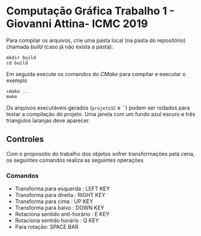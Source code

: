 
# Computação Gráfica Trabalho 1 - Giovanni Attina- ICMC 2019
Para compilar os arquivos, crie uma pasta local (na pasta do repositório) chamada _build_ (caso já não exista a pasta):

```
mkdir build
cd build
```

Em seguida execute os comandos do _CMake_ para compilar e executar o exemplo

```
cmake ..
make
```

Os arquivos executáveis gerados (`projeto1C` e ``) podem ser rodados para testar a compilação do projeto.
Uma janela com um fundo azul escuro e três triangulos laranjas deve aparecer.

## Controles

Com o proposotio do trabalho dos objetos sofrer transformações pela cena, os seguintes comandos realiza as seguintes operações

### Comandos

- Transforma para esquerda : LEFT KEY
- Transforma para direita : RIGHT KEY
- Transforma para cima : UP KEY
- Transforma para baixo : DOWN KEY
- Rotaciona sentido anti-horário : E KEY
- Rotaciona sentido horário : Q KEY
- Para rotação: SPACE BAR
